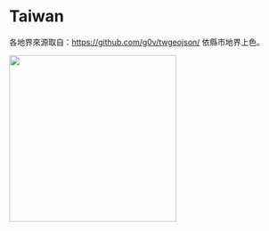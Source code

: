 # Taiwan
各地界來源取自：https://github.com/g0v/twgeojson/
依縣市地界上色。

<image src="Taiwan/Taiwan/preview/taiwan01.png" height="300"> </src>
